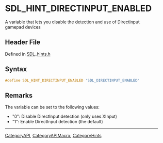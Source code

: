 # SDL_HINT_DIRECTINPUT_ENABLED

A variable that lets you disable the detection and use of DirectInput gamepad devices

## Header File

Defined in [SDL_hints.h](https://github.com/libsdl-org/SDL/blob/SDL2/include/SDL_hints.h)

## Syntax

```c
#define SDL_HINT_DIRECTINPUT_ENABLED "SDL_DIRECTINPUT_ENABLED"
```

## Remarks

The variable can be set to the following values:

- "0": Disable DirectInput detection (only uses XInput)
- "1": Enable DirectInput detection (the default)

----
[CategoryAPI](CategoryAPI), [CategoryAPIMacro](CategoryAPIMacro), [CategoryHints](CategoryHints)

